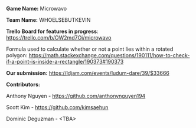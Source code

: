 **Game Name:** Microwavo

**Team Name:** WHOELSEBUTKEVIN

**Trello Board for features in progress**: https://trello.com/b/OW2md7Oi/microwavo

Formula used to calculate whether or not a point lies within a rotated polygon: https://math.stackexchange.com/questions/190111/how-to-check-if-a-point-is-inside-a-rectangle/190373#190373


**Our submission:**
https://ldjam.com/events/ludum-dare/39/$33666


**Contributors:**

Anthony Nguyen - https://github.com/anthonynguyen194

Scott Kim - https://github.com/kimsaehun

Dominic Deguzman - \<TBA\>
